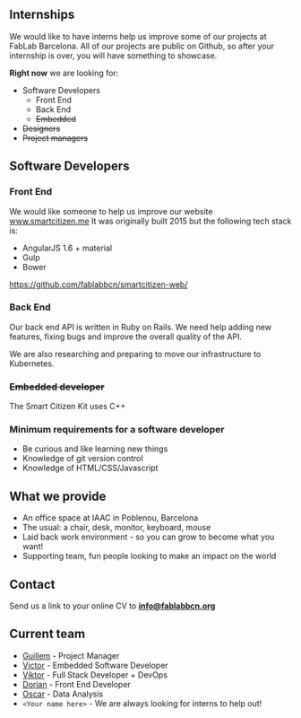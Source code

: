 ## Internships
We would like to have interns help us improve some of our projects at FabLab Barcelona.
All of our projects are public on Github, so after your internship is over, you will have something to showcase.

**Right now** we are looking for:
* Software Developers
  * Front End
  * Back End
  * ~~Embedded~~
* ~~Designers~~
* ~~Project managers~~

## Software Developers

### Front End
We would like someone to help us improve our website www.smartcitizen.me 
It was originally built 2015 but the following tech stack is:
* AngularJS 1.6 + material
* Gulp
* Bower

https://github.com/fablabbcn/smartcitizen-web/

### Back End
Our back end API is written in Ruby on Rails. We need help adding new features, fixing bugs and improve the overall quality of the API.

We are also researching and preparing to move our infrastructure to Kubernetes.

### ~~Embedded developer~~
The Smart Citizen Kit uses C++

### Minimum requirements for a software developer
* Be curious and like learning new things
* Knowledge of git version control
* Knowledge of HTML/CSS/Javascript

## What we provide
* An office space at IAAC in Poblenou, Barcelona
* The usual: a chair, desk, monitor, keyboard, mouse 
* Laid back work environment - so you can grow to become what you want!
* Supporting team, fun people looking to make an impact on the world

## Contact
Send us a link to your online CV to **info@fablabbcn.org**


## Current team
* [Guillem](https://github.com/pral2a) - Project Manager
* [Victor](https://github.com/vicobarberan) - Embedded Software Developer
* [Viktor](https://github.com/viktorsmari) - Full Stack Developer + DevOps
* [Dorian](https://github.com/dsmrs) - Front End Developer
* [Oscar](https://github.com/oscgonfer) - Data Analysis
* `<Your name here>` - We are always looking for interns to help out!

